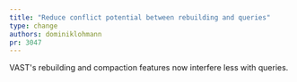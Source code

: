 ```yaml
---
title: "Reduce conflict potential between rebuilding and queries"
type: change
authors: dominiklohmann
pr: 3047
---
```


VAST's rebuilding and compaction features now interfere less with queries.
